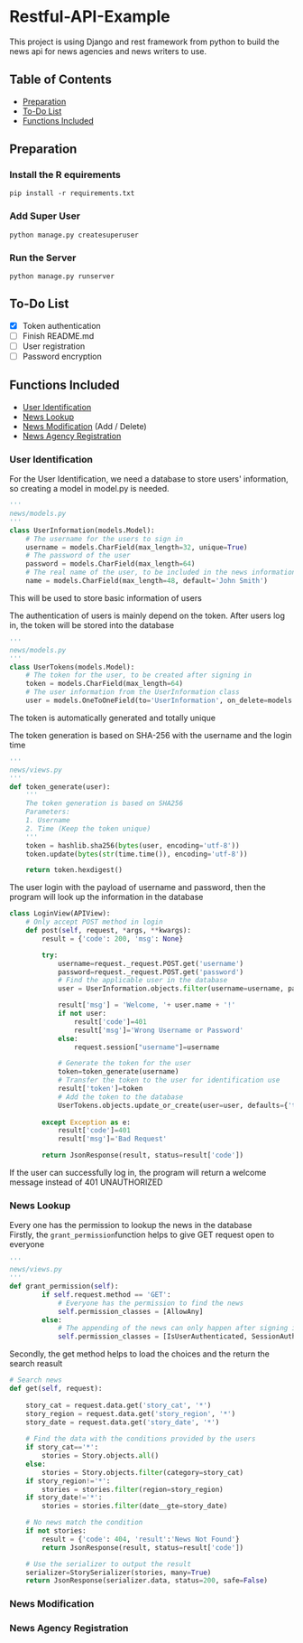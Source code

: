 # Restful-API-Example
This project is using Django and rest framework from python to build the news api for news agencies and news writers to use. 

## Table of Contents
- [Preparation](#preparation)  
- [To-Do List](#to-do-list)
- [Functions Included](#functions-included)

## Preparation

### Install the R equirements
```shell
pip install -r requirements.txt
```

### Add Super User
```shell
python manage.py createsuperuser
```

### Run the Server
```shell
python manage.py runserver
```

## To-Do List
- [x] Token authentication
- [ ] Finish README.md
- [ ] User registration
- [ ] Password encryption

## Functions Included
- [User Identification](#user-identification)  
- [News Lookup](#news-lookup)  
- [News Modification](#news-modification) (Add / Delete)  
- [News Agency Registration](#news-agency-registration)  

### User Identification
For the User Identification, we need a database to store users' information, so creating a model in model.py is needed.
```python
'''
news/models.py
'''
class UserInformation(models.Model):
    # The username for the users to sign in
    username = models.CharField(max_length=32, unique=True)
    # The password of the user
    password = models.CharField(max_length=64)
    # The real name of the user, to be included in the news information
    name = models.CharField(max_length=48, default='John Smith')
```
This will be used to store basic information of users  

The authentication of users is mainly depend on the token. After users log in, the token will be stored into the database
```python
'''
news/models.py
'''
class UserTokens(models.Model):
    # The token for the user, to be created after signing in
    token = models.CharField(max_length=64)
    # The user information from the UserInformation class
    user = models.OneToOneField(to='UserInformation', on_delete=models.CASCADE)
```
The token is automatically generated and totally unique  

The token generation is based on SHA-256 with the username and the login time
```python
'''
news/views.py
'''
def token_generate(user):
    '''
    The token generation is based on SHA256
    Parameters: 
    1. Username
    2. Time (Keep the token unique)
    '''
    token = hashlib.sha256(bytes(user, encoding='utf-8'))
    token.update(bytes(str(time.time()), encoding='utf-8'))

    return token.hexdigest()

```

The user login with the payload of username and password, then the program will look up the information in the database
```python
class LoginView(APIView):
    # Only accept POST method in login
    def post(self, request, *args, **kwargs):
        result = {'code': 200, 'msg': None}

        try:
            username=request._request.POST.get('username')
            password=request._request.POST.get('password')
            # Find the applicable user in the database
            user = UserInformation.objects.filter(username=username, password=password).first()

            result['msg'] = 'Welcome, '+ user.name + '!'
            if not user:
                result['code']=401
                result['msg']='Wrong Username or Password'
            else:
                request.session["username"]=username

            # Generate the token for the user
            token=token_generate(username)
            # Transfer the token to the user for identification use
            result['token']=token
            # Add the token to the database
            UserTokens.objects.update_or_create(user=user, defaults={'token': token})
            
        except Exception as e:
            result['code']=401
            result['msg']='Bad Request'

        return JsonResponse(result, status=result['code'])
```
If the user can successfully log in, the program will return a welcome message instead of 401 UNAUTHORIZED


### News Lookup
Every one has the permission to lookup the news in the database  
Firstly, the ```grant_permission```function helps to give GET request open to everyone  

```python
'''
news/views.py
'''
def grant_permission(self):
        if self.request.method == 'GET':
            # Everyone has the permission to find the news
            self.permission_classes = [AllowAny]
        else:
            # The appending of the news can only happen after signing in
            self.permission_classes = [IsUserAuthenticated, SessionAuthenticated]
```
  
Secondly, the get method helps to load the choices and the return the search reasult
```python
# Search news
def get(self, request):
    
    story_cat = request.data.get('story_cat', '*')
    story_region = request.data.get('story_region', '*')
    story_date = request.data.get('story_date', '*')
    
    # Find the data with the conditions provided by the users
    if story_cat=='*':
        stories = Story.objects.all()
    else:
        stories = Story.objects.filter(category=story_cat)
    if story_region!='*':
        stories = stories.filter(region=story_region)
    if story_date!='*':
        stories = stories.filter(date__gte=story_date)

    # No news match the condition
    if not stories:
        result = {'code': 404, 'result':'News Not Found'}
        return JsonResponse(result, status=result['code'])

    # Use the serializer to output the result
    serializer=StorySerializer(stories, many=True)
    return JsonResponse(serializer.data, status=200, safe=False)
```

### News Modification

### News Agency Registration